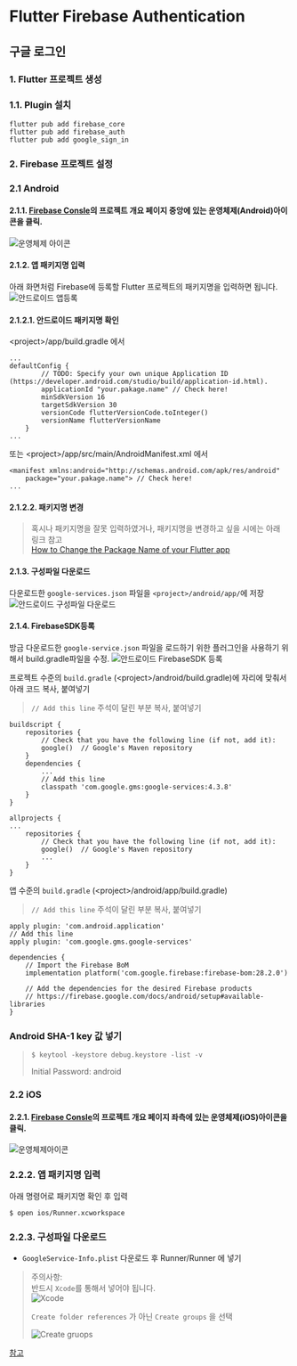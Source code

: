 # Flutter Firebase Authentication
## 구글 로그인
### 1. Flutter 프로젝트 생성
### 1.1. Plugin 설치
```
flutter pub add firebase_core
flutter pub add firebase_auth
flutter pub add google_sign_in
```
### 2. Firebase 프로젝트 설정
### 2.1 Android
#### 2.1.1. [Firebase Consle](https://console.firebase.google.com/)의 프로젝트 개요 페이지 중앙에 있는 운영체제(Android)아이콘을 클릭.
![운영체제 아이콘](/assets/images/flutter_firebase/flutter_firebase_2.png)

#### 2.1.2. 앱 패키지명 입력
아래 화면처럼 Firebase에 등록할 Flutter 프로젝트의 패키지명을 입력하면 됩니다.
![안드로이드 앱등록](/assets/images/flutter_firebase/flutter_firebase_3.png)

#### 2.1.2.1. 안드로이드 패키지명 확인
&lt;project>/app/build.gradle 에서
```
...
defaultConfig {
        // TODO: Specify your own unique Application ID (https://developer.android.com/studio/build/application-id.html).
        applicationId "your.pakage.name" // Check here!
        minSdkVersion 16
        targetSdkVersion 30
        versionCode flutterVersionCode.toInteger()
        versionName flutterVersionName
    }
...
```
또는 &lt;project>/app/src/main/AndroidManifest.xml 에서
```
<manifest xmlns:android="http://schemas.android.com/apk/res/android"
    package="your.pakage.name"> // Check here!
...
```
#### 2.1.2.2. 패키지명 변경
> 혹시나 패키지명을 잘못 입력하였거나, 패키지명을 변경하고 싶을 시에는 아래 링크 참고   
[How to Change the Package Name of your Flutter app](https://medium.com/@skyblazar.cc/how-to-change-the-package-name-of-your-flutter-app-4529e6e6e6fc)

#### 2.1.3. 구성파일 다운로드
다운로드한 `google-services.json` 파일을 `<project>/android/app/`에 저장
![안드로이드 구성파일 다운로드](/assets/images/flutter_firebase/flutter_firebase_4.png)

#### 2.1.4. FirebaseSDK등록
방금 다운로드한 `google-service.json` 파일을 로드하기 위한 플러그인을 사용하기 위해서 build.gradle파일을 수정.
![안드로이드 FirebaseSDK 등록](/assets/images/flutter_firebase/flutter_firebase_5.png)

프로젝트 수준의 `build.gradle` (&lt;project&gt;/android/build.gradle)에 자리에 맞춰서 아래 코드 복사, 붙여넣기
> `// Add this line` 주석이 달린 부분 복사, 붙여넣기

    buildscript {
        repositories {
            // Check that you have the following line (if not, add it):
            google()  // Google's Maven repository
        }
        dependencies {
            ...
            // Add this line
            classpath 'com.google.gms:google-services:4.3.8'
        }
    }

    allprojects {
    ...
        repositories {
            // Check that you have the following line (if not, add it):
            google()  // Google's Maven repository
            ...
        }
    }

앱 수준의 `build.gradle` (&lt;project&gt;/android/app/build.gradle)
> `// Add this line` 주석이 달린 부분 복사, 붙여넣기

    apply plugin: 'com.android.application'
    // Add this line
    apply plugin: 'com.google.gms.google-services'

    dependencies {
        // Import the Firebase BoM
        implementation platform('com.google.firebase:firebase-bom:28.2.0')

        // Add the dependencies for the desired Firebase products
        // https://firebase.google.com/docs/android/setup#available-libraries
    }

### Android SHA-1 key 값 넣기
> ```
> $ keytool -keystore debug.keystore -list -v
> ```
> Initial Password: android
### 2.2 iOS
#### 2.2.1. [Firebase Consle](https://console.firebase.google.com/)의 프로젝트 개요 페이지 좌측에 있는 운영체제(iOS)아이콘을 클릭.
![운영체제아이콘](/assets/images/flutter_firebase/flutter_firebase_2.png)

### 2.2.2. 앱 패키지명 입력
아래 명령어로 패키지명 확인 후 입력
```
$ open ios/Runner.xcworkspace
```
### 2.2.3. 구성파일 다운로드
* `GoogleService-Info.plist` 다운로드 후 Runner/Runner 에 넣기
> 주의사항:   
> 반드시 `Xcode`를 통해서 넣어야 됩니다.  
> ![Xcode](/assets/images/flutter_firebase/flutter_firebase_6.png)
> 
> `Create folder references` 가 아닌 `Create groups` 을 선택
> 
> ![Create gruops](/assets/images/flutter_firebase/flutter_firebase_7.png)

[참고](https://blog.codemagic.io/firebase-authentication-google-sign-in-using-flutter/)
